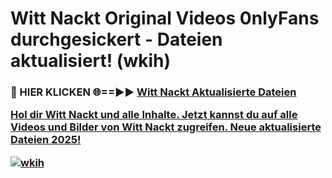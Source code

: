 # Witt Nackt Original Videos 0nlyFans durchgesickert - Dateien aktualisiert! (wkih)

<h3>🔴 HIER KLICKEN 🌐==►► <a href="https://tinyurl.com/h6vf6nb8" rel="nofollow">Witt Nackt Aktualisierte Dateien

Hol dir Witt Nackt und alle Inhalte. Jetzt kannst du auf alle Videos und Bilder von Witt Nackt zugreifen. Neue aktualisierte Dateien 2025!

[![wkih](https://i.imgur.com/sD4kR3V.gif)](https://tinyurl.com/h6vf6nb8)
